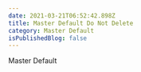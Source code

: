 ```yaml
---
date: 2021-03-21T06:52:42.898Z
title: Master Default Do Not Delete
category: Master Default
isPublishedBlog: false
---
```

Master Default